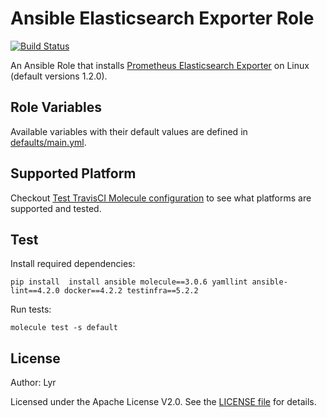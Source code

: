 Ansible Elasticsearch Exporter Role
============

[![Build Status](https://travis-ci.org/Lyr/ansible-elasticsearch-exporter.svg?branch=master)](https://travis-ci.org/Lyr/ansible-elasticsearch-exporter)

An Ansible Role that installs [Prometheus Elasticsearch Exporter](https://github.com/justwatchcom/elasticsearch_exporter) on Linux (default versions 1.2.0).

## Role Variables

Available variables with their default values are defined in [defaults/main.yml](defaults/main.yml).

## Supported Platform

Checkout [Test TravisCI Molecule configuration](/.travis.yml) to see what platforms are supported and tested.

## Test

Install required dependencies:

	pip install  install ansible molecule==3.0.6 yamllint ansible-lint==4.2.0 docker==4.2.2 testinfra==5.2.2

Run tests:

	molecule test -s default


## License

Author: Lyr

Licensed under the Apache License V2.0. See the [LICENSE file](LICENSE) for details.
